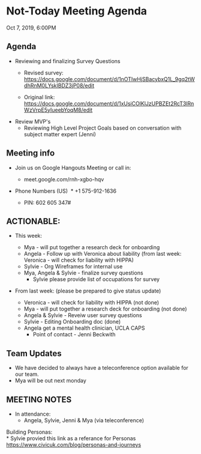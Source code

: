 
# Not-Today Meeting Agenda
Oct 7, 2019, 6:00PM

## Agenda
  * Reviewing and finalizing Survey Questions 
    * Revised survey: https://docs.google.com/document/d/1nOTIwHjSBacybxQ1L_9gq2tWdhRnM0LYskIBDZ3jP08/edit
    
     * Original link: https://docs.google.com/document/d/1xUsiCOlKlJzUPBZEt2RcT3lRnWzVrpE5yIueebYoqM8/edit
  * Review MVP's
    * Reviewing High Level Project Goals based on conversation with subject matter expert (Jenni)
    
## Meeting info
* Join us on Google Hangouts Meeting or call in:
  * meet.google.com/rnh-xgbo-hqv

* Phone Numbers (‪US‬)
‪  * +1 575-912-1636‬
  * PIN: ‪602 605 347#‬

## ACTIONABLE: 
* This week: 
    * Mya - will put together a research deck for onboarding
    * Angela - Follow up with Veronica about liability (from last week: Veronica - will check for liability with HIPPA) 
    * Sylvie - Org Wireframes for internal use
    * Mya, Angela & Sylvie - finalize survey questions
      * Sylvie please provide list of occupations for survey 

* From last week: (please be prepared to give status update) 
    * Veronica - will check for liability with HIPPA (not done)
    * Mya - will put together a research deck for onboarding (not done)
    * Angela & Sylvie - Reveiw user survey questions
    * Sylvie - Editing Onboarding doc (done)
    * Angela get a mental health clinician, UCLA CAPS
      * Point of contact - Jenni Beckwith

## Team Updates
* We have decided to always have a teleconference option available for our team.
* Mya will be out next monday
      
  
## MEETING NOTES
* In attendance:
  * Angela, Sylvie, Jenni & Mya (via teleconference) 

Building Personas:  
        * Sylvie provied this link as a referance for Personas https://www.civicuk.com/blog/personas-and-journeys

  

